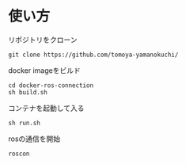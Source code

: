 # 使い方

リポジトリをクローン
```
git clone https://github.com/tomoya-yamanokuchi/
```

docker imageをビルド
```
cd docker-ros-connection
sh build.sh
```

コンテナを起動して入る
```
sh run.sh
```


rosの通信を開始
```
roscon
```
